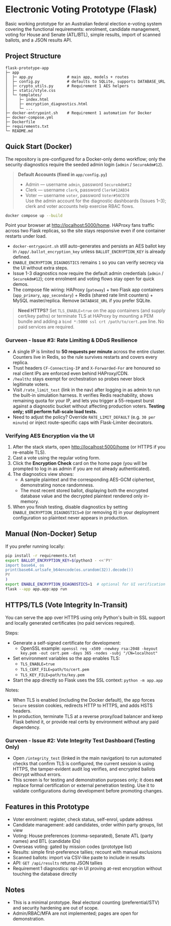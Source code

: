 # Electronic Voting Prototype (Flask)

Basic working prototype for an Australian federal election e-voting system covering the functional requirements: enrolment, candidate management, voting for House and Senate (ATL/BTL), simple results, import of scanned ballots, and a JSON results API.

## Project Structure

```
flask-prototype-app
├─ app
│  ├─ app.py               # main app, models + routes
│  ├─ config.py            # defaults to SQLite, supports DATABASE_URL
│  ├─ crypto_utils.py      # Requirement 1 AES helpers
│  ├─ static/style.css
│  └─ templates/
│     ├─ index.html
│     ├─ encryption_diagnostics.html
│     └─ ...
├─ docker-entrypoint.sh    # Requirement 1 automation for Docker
├─ docker-compose.yml
├─ Dockerfile
├─ requirements.txt
└─ README.md
```

## Quick Start (Docker)

The repository is pre-configured for a Docker-only demo workflow; only the security diagnostics require the seeded admin login (`admin` / `SecureAdm#12`).

> **Default Accounts (fixed in `app/config.py`)**  
> - Admin — username `admin`, password `SecureAdm#12`  
> - Clerk — username `clerk`, password `Clerk#12AB34`  
> - Voter — username `voter`, password `Voter#56CD78`  
> Use the admin account for the diagnostic dashboards (Issues 1–3); clerk and voter accounts help exercise RBAC flows.

```bash
docker compose up --build
```

Point your browser at [http://localhost:5000/home](http://localhost:5000/home). HAProxy fans traffic across two Flask replicas, so the site stays responsive even if one container restarts under load.

- `docker-entrypoint.sh` still auto-generates and persists an AES ballot key in `/app/.ballot_encryption_key` unless `BALLOT_ENCRYPTION_KEY` is already defined.
- `ENABLE_ENCRYPTION_DIAGNOSTICS` remains `1` so you can verify secrecy via the UI without extra steps.
- Issue 1-3 diagnostics now require the default admin credentials (`admin` / `SecureAdm#12`); core enrolment and voting flows stay open for quick demos.
- The compose file wiring: HAProxy (`gateway`) + two Flask app containers (`app_primary`, `app_secondary`) + Redis (shared rate limit counters) + MySQL master/replica. Remove `DATABASE_URL` if you prefer SQLite.

> **Need HTTPS?** Set `TLS_ENABLE=true` on the app containers (and supply cert/key paths) or terminate TLS at HAProxy by mounting a PEM bundle and adding a `bind *:5000 ssl crt /path/to/cert.pem` line. No paid services are required.

### Gurveen - Issue #3: Rate Limiting & DDoS Resilience

- A single IP is limited to **50 requests per minute** across the entire cluster. Counters live in Redis, so the rule survives restarts and covers every replica.
- Trust headers `CF-Connecting-IP` and `X-Forwarded-For` are honoured so real client IPs are enforced even behind HAProxy/CDN.
- `/healthz` stays exempt for orchestration so probes never block legitimate voters.
- Visit `/rate_limit_test` (link in the nav) after logging in as admin to run the built-in simulation harness. It verifies Redis reachability, shows remaining quota for your IP, and lets you trigger a 55-request burst against a diagnostic bucket without affecting production voters. **Testing only; still perform full-scale load tests.**
- Need to adjust the policy? Override `RATE_LIMIT_DEFAULT` (e.g. `30 per minute`) or inject route-specific caps with Flask-Limiter decorators.

### Verifying AES Encryption via the UI

1. After the stack starts, open [http://localhost:5000/home](http://localhost:5000/home) (or HTTPS if you re-enable TLS).
2. Cast a vote using the regular voting form.
3. Click the **Encryption Check** card on the home page (you will be prompted to log in as admin if you are not already authenticated).
4. The diagnostics view shows:
   - A sample plaintext and the corresponding AES-GCM ciphertext, demonstrating nonce randomness.
   - The most recent stored ballot, displaying both the encrypted database value and the decrypted plaintext rendered only in-memory.
5. When you finish testing, disable diagnostics by setting `ENABLE_ENCRYPTION_DIAGNOSTICS=0` (or removing it) in your deployment configuration so plaintext never appears in production.

## Manual (Non-Docker) Setup

If you prefer running locally:

```bash
pip install -r requirements.txt
export BALLOT_ENCRYPTION_KEY=$(python3 - <<'PY'
import base64, os
print(base64.urlsafe_b64encode(os.urandom(32)).decode())
PY
)
export ENABLE_ENCRYPTION_DIAGNOSTICS=1  # optional for UI verification
flask --app app.app:app run
```

## HTTPS/TLS (Vote Integrity In-Transit)

You can serve the app over HTTPS using only Python's built-in SSL support and locally generated certificates (no paid services required).

Steps:
- Generate a self-signed certificate for development:
  - OpenSSL example:
    `openssl req -x509 -newkey rsa:2048 -keyout key.pem -out cert.pem -days 365 -nodes -subj "/CN=localhost"`
- Set environment variables so the app enables TLS:
  - `TLS_ENABLE=true`
  - `TLS_CERT_FILE=path/to/cert.pem`
  - `TLS_KEY_FILE=path/to/key.pem`
- Start the app directly so Flask uses the SSL context:
  `python -m app.app`

Notes:
- When TLS is enabled (including the Docker default), the app forces `Secure` session cookies, redirects HTTP to HTTPS, and adds HSTS headers.
- In production, terminate TLS at a reverse proxy/load balancer and keep Flask behind it, or provide real certs by environment without any paid dependency.

### Gurveen - Issue #2: Vote Integrity Test Dashboard (Testing Only)

- Open `/integrity_test` (linked in the main navigation) to run automated checks that confirm TLS is configured, the current session is using HTTPS, the tamper-evident audit log verifies, and encrypted ballots decrypt without errors.
- This screen is for testing and demonstration purposes only; it does **not** replace formal certification or external penetration testing. Use it to validate configurations during development before promoting changes.

## Features in this Prototype

- Voter enrolment: register, check status, self-enrol, update address
- Candidate management: add candidates, order within party groups, list view
- Voting: House preferences (comma-separated), Senate ATL (party names) and BTL (candidate IDs)
- Overseas voting: gated by mission codes (prototype list)
- Results: simple first-preference tallies; recount with manual exclusions
- Scanned ballots: import via CSV-like paste to include in results
- API: `GET /api/results` returns JSON tallies
- Requirement 1 diagnostics: opt-in UI proving at-rest encryption without touching the database directly

## Notes

- This is a minimal prototype. Real electoral counting (preferential/STV) and security hardening are out of scope.
- Admin/RBAC/MFA are not implemented; pages are open for demonstration.
